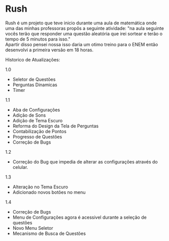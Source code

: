 # Rush

Rush é um projeto que teve inicio durante uma aula de matemática onde uma das minhas professoras propôs a seguinte atividade: "na aula seguinte vocês terão que responder uma questão aleatória que irei sortear e terão o tempo de 5 minutos para isso."  
Apartir disso pensei nossa isso daria um otimo treino para o ENEM então desenvolvi a primeira versão em 18 horas.

Historico de Atualizações:

1.0

- Seletor de Questões
- Perguntas Dinamicas
- Timer

1.1

- Aba de Configurações
- Adição de Sons
- Adição de Tema Escuro
- Reforma do Design da Tela de Perguntas
- Contabilização de Pontos
- Progresso de Questões
- Correção de Bugs

1.2

- Correção do Bug que impedia de alterar as configurações através do celular.

1.3

- Alteração no Tema Escuro
- Adicionado novos botões no menu

1.4

- Correção de Bugs
- Menu de Configurações agora é acessivel durante a seleção de questões
- Novo Menu Seletor
- Mecanismo de Busca de Questões
